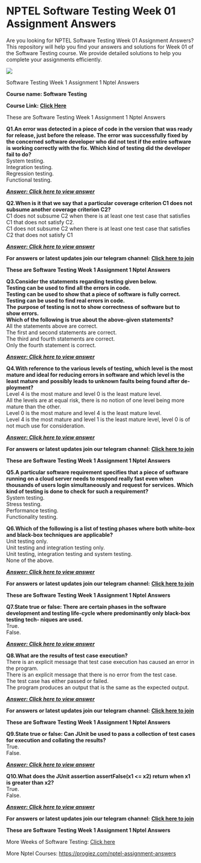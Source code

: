 # NPTEL Software Testing Week 01 Assignment Answers

Are you looking for NPTEL Software Testing Week 01 Assignment Answers? This repository will help you find your answers and solutions for Week 01 of the Software Testing course. We provide detailed solutions to help you complete your assignments efficiently.

![](https://miro.medium.com/v2/resize:fit:875/1*lOCp6Tj6P1Vi-rAAAMQBAg.jpeg)

Software Testing Week 1 Assignment 1 Nptel Answers

**Course name: Software Testing**

**Course Link:** [**Click Here**](https://onlinecourses.nptel.ac.in/noc24_cs91/)

These are Software Testing Week 1 Assignment 1 Nptel Answers

**Q1.An error was detected in a piece of code in the version that was ready for release, just before the release. The error was successfully fixed by the concerned software developer who did not test if the entire software is working correctly with the fix. Which kind of testing did the developer fail to do?**\
System testing.\
Integration testing.\
Regression testing.\
Functional testing.

[**_**Answer: Click here to view answer**_**](https://progiez.com/software-testing-week-1-assignment-1-nptel-answers)

**Q2.When is it that we say that a particular coverage criterion C1 does not subsume another coverage criterion C2?**\
C1 does not subsume C2 when there is at least one test case that satisfies C1 that does not satisfy C2.\
C1 does not subsume C2 when there is at least one test case that satisfies C2 that does not satisfy C1

[**_**Answer: Click here to view answer**_**](https://progiez.com/software-testing-week-1-assignment-1-nptel-answers)

**For answers or latest updates join our telegram channel:** [**Click here to join**](https://telegram.me/nptel_assignments)

**These are Software Testing Week 1 Assignment 1 Nptel Answers**

**Q3.Consider the statements regarding testing given below.\
Testing can be used to find all the errors in code.\
Testing can be used to show that a piece of software is fully correct.\
Testing can be used to find real errors in code.\
The purpose of testing is not to show correctness of software but to\
show errors.\
Which of the following is true about the above-given statements?**\
All the statements above are correct.\
The first and second statements are correct.\
The third and fourth statements are correct.\
Only the fourth statement is correct.

[**_**Answer: Click here to view answer**_**](https://progiez.com/software-testing-week-1-assignment-1-nptel-answers)

**Q4.With reference to the various levels of testing, which level is the most mature and ideal for reducing errors in software and which level is the least mature and possibly leads to unknown faults being found after de- ployment?**\
Level 4 is the most mature and level 0 is the least mature level.\
All the levels are at equal risk, there is no notion of one level being more mature than the other.\
Level 0 is the most mature and level 4 is the least mature level.\
Level 4 is the most mature and level 1 is the least mature level, level 0 is of not much use for consideration.

[**_**Answer: Click here to view answer**_**](https://progiez.com/software-testing-week-1-assignment-1-nptel-answers)

**For answers or latest updates join our telegram channel:** [**Click here to join**](https://telegram.me/nptel_assignments)

**These are Software Testing Week 1 Assignment 1 Nptel Answers**

**Q5.A particular software requirement specifies that a piece of software running on a cloud server needs to respond really fast even when thousands of users login simultaneously and request for services. Which kind of testing is done to check for such a requirement?**\
System testing.\
Stress testing.\
Performance testing.\
Functionality testing.

**Q6.Which of the following is a list of testing phases where both white-box and black-box techniques are applicable?**\
Unit testing only.\
Unit testing and integration testing only.\
Unit testing, integration testing and system testing.\
None of the above.

[**_**Answer: Click here to view answer**_**](https://progiez.com/software-testing-week-1-assignment-1-nptel-answers)

**For answers or latest updates join our telegram channel:** [**Click here to join**](https://telegram.me/nptel_assignments)

**These are Software Testing Week 1 Assignment 1 Nptel Answers**

**Q7.State true or false: There are certain phases in the software development and testing life-cycle where predominantly only black-box testing tech- niques are used.**\
True.\
False.

[**_**Answer: Click here to view answer**_**](https://progiez.com/software-testing-week-1-assignment-1-nptel-answers)

**Q8.What are the results of test case execution?**\
There is an explicit message that test case execution has caused an error in the program.\
There is an explicit message that there is no error from the test case.\
The test case has either passed or failed.\
The program produces an output that is the same as the expected output.

[**_**Answer: Click here to view answer**_**](https://progiez.com/software-testing-week-1-assignment-1-nptel-answers)

**For answers or latest updates join our telegram channel:** [**Click here to join**](https://telegram.me/nptel_assignments)

**These are Software Testing Week 1 Assignment 1 Nptel Answers**

**Q9.State true or false: Can JUnit be used to pass a collection of test cases for execution and collating the results?**\
True.\
False.

[**_**Answer: Click here to view answer**_**](https://progiez.com/software-testing-week-1-assignment-1-nptel-answers)

**Q10.What does the JUnit assertion assertFalse(x1 <= x2) return when x1 is greater than x2?**\
True.\
False.

[**_**Answer: Click here to view answer**_**](https://progiez.com/software-testing-week-1-assignment-1-nptel-answers)

**For answers or latest updates join our telegram channel:** [**Click here to join**](https://telegram.me/nptel_assignments)

**These are Software Testing Week 1 Assignment 1 Nptel Answers**

More Weeks of Software Testing: [Click here](https://progiez.com/nptel-assignment-answers/software-testing)

More Nptel Courses: <https://progiez.com/nptel-assignment-answers>
